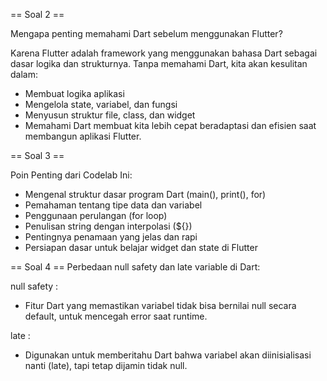 == Soal 2 ==

Mengapa penting memahami Dart sebelum menggunakan Flutter?

Karena Flutter adalah framework yang menggunakan bahasa Dart sebagai dasar logika dan strukturnya. Tanpa memahami Dart, kita akan kesulitan dalam:
- Membuat logika aplikasi
- Mengelola state, variabel, dan fungsi
- Menyusun struktur file, class, dan widget
- Memahami Dart membuat kita lebih cepat beradaptasi dan efisien saat membangun aplikasi Flutter.

== Soal 3 ==

Poin Penting dari Codelab Ini:

- Mengenal struktur dasar program Dart (main(), print(), for)
- Pemahaman tentang tipe data dan variabel
- Penggunaan perulangan (for loop)
- Penulisan string dengan interpolasi (${})
- Pentingnya penamaan yang jelas dan rapi
- Persiapan dasar untuk belajar widget dan state di Flutter

== Soal 4 ==
Perbedaan null safety dan late variable di Dart:

null safety :
- Fitur Dart yang memastikan variabel tidak bisa bernilai null secara default, untuk mencegah error saat runtime.

late :
- Digunakan untuk memberitahu Dart bahwa variabel akan diinisialisasi nanti (late), tapi tetap dijamin tidak null.